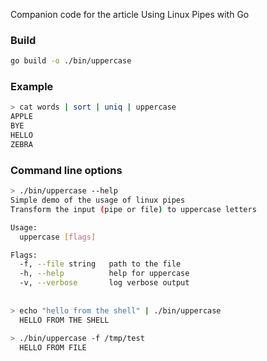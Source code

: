 Companion code for the article Using Linux Pipes with Go

### Build
```bash
go build -o ./bin/uppercase
```

### Example
```bash
> cat words | sort | uniq | uppercase
APPLE
BYE
HELLO
ZEBRA
```

### Command line options
```bash
> ./bin/uppercase --help
Simple demo of the usage of linux pipes
Transform the input (pipe or file) to uppercase letters

Usage:
  uppercase [flags]

Flags:
  -f, --file string   path to the file
  -h, --help          help for uppercase
  -v, --verbose       log verbose output
  
  
> echo "hello from the shell" | ./bin/uppercase
  HELLO FROM THE SHELL
  
> ./bin/uppercase -f /tmp/test 
  HELLO FROM FILE    
```
